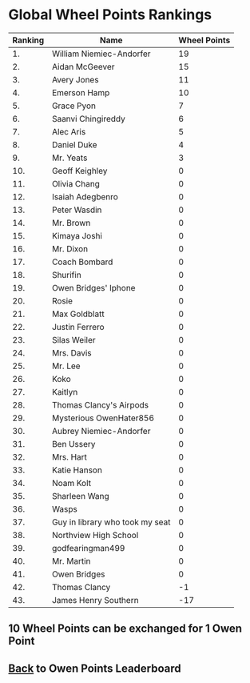 # Global Wheel Points Rankings

|Ranking|Name|Wheel Points|
| ----------- | ----------- | ----------- |
|1.|William Niemiec-Andorfer|19|
|2.|Aidan McGeever|15|
|3.|Avery Jones|11|
|4.|Emerson Hamp|10|
|5.|Grace Pyon|7|
|6.|Saanvi Chingireddy|6|
|7.|Alec Aris|5|
|8.|Daniel Duke|4|
|9.|Mr. Yeats|3|
|10.|Geoff Keighley|0|
|11.|Olivia Chang|0|
|12.|Isaiah Adegbenro|0|
|13.|Peter Wasdin|0|
|14.|Mr. Brown|0|
|15.|Kimaya Joshi|0|
|16.|Mr. Dixon|0|
|17.|Coach Bombard|0|
|18.|Shurifin|0|
|19.|Owen Bridges' Iphone|0|
|20.|Rosie|0|
|21.|Max Goldblatt|0|
|22.|Justin Ferrero|0|
|23.|Silas Weiler|0|
|24.|Mrs. Davis|0|
|25.|Mr. Lee|0|
|26.|Koko|0|
|27.|Kaitlyn|0|
|28.|Thomas Clancy's Airpods|0|
|29.|Mysterious OwenHater856|0|
|30.|Aubrey Niemiec-Andorfer|0|
|31.|Ben Ussery|0|
|32.|Mrs. Hart|0|
|33.|Katie Hanson|0|
|34.|Noam Kolt|0|
|35.|Sharleen Wang|0|
|36.|Wasps|0|
|37.|Guy in library who took my seat|0|
|38.|Northview High School|0|
|39.|godfearingman499|0|
|40.|Mr. Martin|0|
|41.|Owen Bridges|0|
|42.|Thomas Clancy|-1|
|43.|James Henry Southern|-17|

## 10 Wheel Points can be exchanged for 1 Owen Point

## [Back](../) to Owen Points Leaderboard